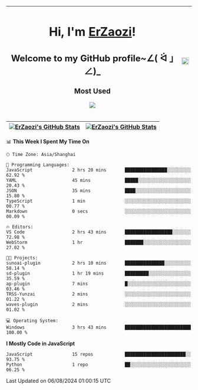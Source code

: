 |<h1>Hi, I'm <a href="https://github.com/erzaozi">ErZaozi</a>! </h1><h2>Welcome to my GitHub profile~∠( ᐛ 」∠)_</h2><p><h3>Most Used</h3><img src="https://skillicons.dev/icons?i=github,vscode,visualstudio,ubuntu,postman,pycharm,webstorm,git,docker"></p>|<img decoding="async" align=center src="https://cdn.jsdelivr.net/gh/erzaozi/erzaozi/image.gif" width="100%">|
| ----- | ----- |

| <a href="https://github.com/erzaozi"><img align="center" src="https://github-readme-stats.vercel.app/api/top-langs/?username=erzaozi&title_color=44cef6&text_color=4b5cc4&icon_color=2bbc8a&bg_color=white&langs_count=4&hide_border=true" alt="ErZaozi's GitHub Stats" /></a> | <a href="https://github.com/erzaozi"><img align="center" src="https://github-readme-stats.vercel.app/api?username=erzaozi&show_icons=true&line_height=27&count_private=true&title_color=44cef6&text_color=4b5cc4&icon_color=2bbc8a&bg_color=white&hide_border=true" alt="ErZaozi's GitHub Stats" /></a> |
| ----- | ----- |
<!--START_SECTION:waka-->
📊 **This Week I Spent My Time On** 

```text
🕑︎ Time Zone: Asia/Shanghai

💬 Programming Languages: 
JavaScript               2 hrs 20 mins       ████████████████░░░░░░░░░   62.92 % 
YAML                     45 mins             █████░░░░░░░░░░░░░░░░░░░░   20.43 % 
JSON                     35 mins             ████░░░░░░░░░░░░░░░░░░░░░   15.80 % 
TypeScript               1 min               ░░░░░░░░░░░░░░░░░░░░░░░░░   00.77 % 
Markdown                 0 secs              ░░░░░░░░░░░░░░░░░░░░░░░░░   00.09 % 

🔥 Editors: 
VS Code                  2 hrs 43 mins       ██████████████████░░░░░░░   72.98 % 
WebStorm                 1 hr                ███████░░░░░░░░░░░░░░░░░░   27.02 % 

🐱‍💻 Projects: 
sunoai-plugin            2 hrs 10 mins       ███████████████░░░░░░░░░░   58.14 % 
sd-plugin                1 hr 19 mins        █████████░░░░░░░░░░░░░░░░   35.59 % 
ap-plugin                7 mins              █░░░░░░░░░░░░░░░░░░░░░░░░   03.46 % 
TRSS-Yunzai              2 mins              ░░░░░░░░░░░░░░░░░░░░░░░░░   01.22 % 
waves-plugin             2 mins              ░░░░░░░░░░░░░░░░░░░░░░░░░   01.02 % 

💻 Operating System: 
Windows                  3 hrs 43 mins       █████████████████████████   100.00 % 
```

**I Mostly Code in JavaScript** 

```text
JavaScript               15 repos            ███████████████████████░░   93.75 % 
Python                   1 repo              ██░░░░░░░░░░░░░░░░░░░░░░░   06.25 % 
```




 Last Updated on 06/08/2024 01:00:15 UTC
<!--END_SECTION:waka-->
